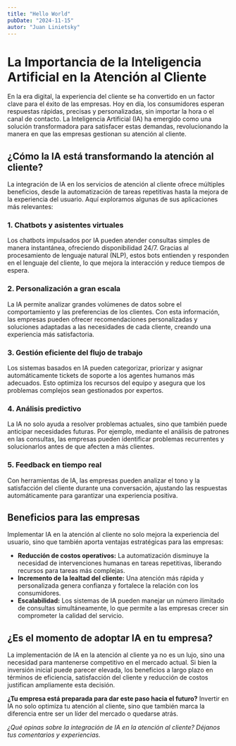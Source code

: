 ```yaml
---
title: "Hello World"
pubDate: "2024-11-15"
autor: "Juan Linietsky"
---
```

# La Importancia de la Inteligencia Artificial en la Atención al Cliente

En la era digital, la experiencia del cliente se ha convertido en un factor clave para el éxito de las empresas. Hoy en día, los consumidores esperan respuestas rápidas, precisas y personalizadas, sin importar la hora o el canal de contacto. La Inteligencia Artificial (IA) ha emergido como una solución transformadora para satisfacer estas demandas, revolucionando la manera en que las empresas gestionan su atención al cliente.

## ¿Cómo la IA está transformando la atención al cliente?

La integración de IA en los servicios de atención al cliente ofrece múltiples beneficios, desde la automatización de tareas repetitivas hasta la mejora de la experiencia del usuario. Aquí exploramos algunas de sus aplicaciones más relevantes:

### 1. **Chatbots y asistentes virtuales**
Los chatbots impulsados por IA pueden atender consultas simples de manera instantánea, ofreciendo disponibilidad 24/7. Gracias al procesamiento de lenguaje natural (NLP), estos bots entienden y responden en el lenguaje del cliente, lo que mejora la interacción y reduce tiempos de espera.

### 2. **Personalización a gran escala**
La IA permite analizar grandes volúmenes de datos sobre el comportamiento y las preferencias de los clientes. Con esta información, las empresas pueden ofrecer recomendaciones personalizadas y soluciones adaptadas a las necesidades de cada cliente, creando una experiencia más satisfactoria.

### 3. **Gestión eficiente del flujo de trabajo**
Los sistemas basados en IA pueden categorizar, priorizar y asignar automáticamente tickets de soporte a los agentes humanos más adecuados. Esto optimiza los recursos del equipo y asegura que los problemas complejos sean gestionados por expertos.

### 4. **Análisis predictivo**
La IA no solo ayuda a resolver problemas actuales, sino que también puede anticipar necesidades futuras. Por ejemplo, mediante el análisis de patrones en las consultas, las empresas pueden identificar problemas recurrentes y solucionarlos antes de que afecten a más clientes.

### 5. **Feedback en tiempo real**
Con herramientas de IA, las empresas pueden analizar el tono y la satisfacción del cliente durante una conversación, ajustando las respuestas automáticamente para garantizar una experiencia positiva.

## Beneficios para las empresas

Implementar IA en la atención al cliente no solo mejora la experiencia del usuario, sino que también aporta ventajas estratégicas para las empresas:

- **Reducción de costos operativos:** La automatización disminuye la necesidad de intervenciones humanas en tareas repetitivas, liberando recursos para tareas más complejas.
- **Incremento de la lealtad del cliente:** Una atención más rápida y personalizada genera confianza y fortalece la relación con los consumidores.
- **Escalabilidad:** Los sistemas de IA pueden manejar un número ilimitado de consultas simultáneamente, lo que permite a las empresas crecer sin comprometer la calidad del servicio.

## ¿Es el momento de adoptar IA en tu empresa?

La implementación de IA en la atención al cliente ya no es un lujo, sino una necesidad para mantenerse competitivo en el mercado actual. Si bien la inversión inicial puede parecer elevada, los beneficios a largo plazo en términos de eficiencia, satisfacción del cliente y reducción de costos justifican ampliamente esta decisión.

**¿Tu empresa está preparada para dar este paso hacia el futuro?** Invertir en IA no solo optimiza tu atención al cliente, sino que también marca la diferencia entre ser un líder del mercado o quedarse atrás.

*¿Qué opinas sobre la integración de IA en la atención al cliente? Déjanos tus comentarios y experiencias.*
